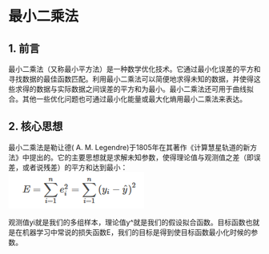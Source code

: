 # 最小二乘法
    
## 1. 前言
   最小二乘法（又称最小平方法）是一种数学优化技术。它通过最小化误差的平方和寻找数据的最佳函数匹配。利用最小二乘法可以简便地求得未知的数据，并使得这些求得的数据与实际数据之间误差的平方和为最小。最小二乘法还可用于曲线拟合。其他一些优化问题也可通过最小化能量或最大化熵用最小二乘法来表达。
## 2. 核心思想

   最小二乘法是勒让德( A. M. Legendre)于1805年在其著作《计算慧星轨道的新方法》中提出的。它的主要思想就是求解未知参数，使得理论值与观测值之差（即误差，或者说残差）的平方和达到最小：
   ![核心思想](./img/ml/20190723160020.png)

观测值yi就是我们的多组样本，理论值y^就是我们的假设拟合函数。目标函数也就是在机器学习中常说的损失函数E，我们的目标是得到使目标函数最小化时候的参数。
